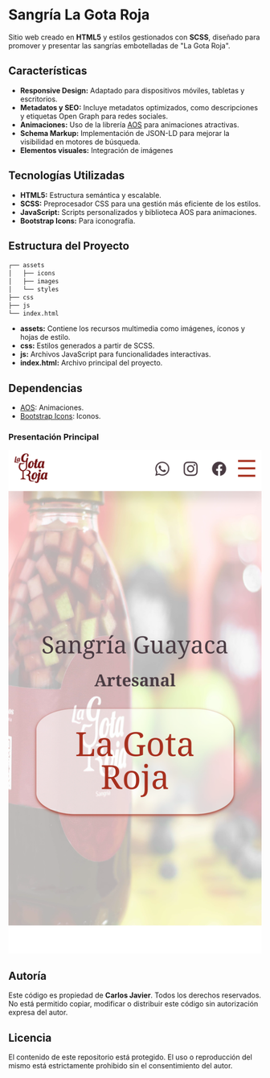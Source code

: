 # Sangría La Gota Roja

Sitio web creado en **HTML5** y estilos gestionados con **SCSS**, diseñado para promover y presentar las sangrías embotelladas de "La Gota Roja".

## Características

- **Responsive Design:** Adaptado para dispositivos móviles, tabletas y escritorios.
- **Metadatos y SEO:** Incluye metadatos optimizados, como descripciones y etiquetas Open Graph para redes sociales.
- **Animaciones:** Uso de la librería [AOS](https://michalsnik.github.io/aos/) para animaciones atractivas.
- **Schema Markup:** Implementación de JSON-LD para mejorar la visibilidad en motores de búsqueda.
- **Elementos visuales:** Integración de imágenes 

## Tecnologías Utilizadas

- **HTML5:** Estructura semántica y escalable.
- **SCSS:** Preprocesador CSS para una gestión más eficiente de los estilos.
- **JavaScript:** Scripts personalizados y biblioteca AOS para animaciones.
- **Bootstrap Icons:** Para iconografía.

## Estructura del Proyecto

```
┌── assets
│   ├── icons
│   ├── images
│   └── styles
├── css
├── js
└── index.html
```

- **assets:** Contiene los recursos multimedia como imágenes, íconos y hojas de estilo.
- **css:** Estilos generados a partir de SCSS.
- **js:** Archivos JavaScript para funcionalidades interactivas.
- **index.html:** Archivo principal del proyecto.

## Dependencias

- [AOS](https://michalsnik.github.io/aos/): Animaciones.
- [Bootstrap Icons](https://icons.getbootstrap.com/): Iconos.

### Presentación Principal
![Sangría Artesanal](assets/images/others/Screenshot.png)

## Autoría

Este código es propiedad de **Carlos Javier**. Todos los derechos reservados. No está permitido copiar, modificar o distribuir este código sin autorización expresa del autor.

## Licencia

El contenido de este repositorio está protegido. El uso o reproducción del mismo está estrictamente prohibido sin el consentimiento del autor.
